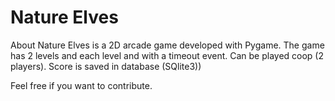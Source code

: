 # Nature Elves
About
Nature Elves is a 2D arcade game developed with Pygame. The game has 2 levels and each level and with a timeout event. Can be played coop (2 players). Score is saved in database (SQlite3))

Feel free if you want to contribute.
